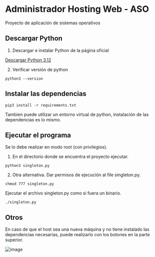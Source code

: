 # Administrador Hosting Web - ASO
Proyecto de aplicación de sistemas operativos

## Descargar Python

1. Descargar e instalar Python de la página oficial

[Descargar Python 3.12](https://www.python.org/downloads/release/python-3127/)

2. Verificar versión de python
```
python3 --version
```

## Instalar las dependencias
```
pip3 install -r requirements.txt
```
Tambien puede utilizar un entorno virtual de python, instalación de las dependencias es lo mismo.
## Ejecutar el programa
Se lo debe realizar en modo root (con privilegios).
1. En el directorio donde se encuentra el proyecto ejecutar. 
  ```
  python3 singleton.py
  ```
2. Otra alternativa.
Dar permisos de ejecución al file singleton.py.
```
chmod 777 singleton.py
```
Ejecutar el archivo singleton.py como si fuera un binario.
```
./singleton.py
```
## Otros
En caso de que el host sea una nueva máquina y no tiene instalado las dependencias necesarias, puede realizarlo con los botones en la parte superior.

![image](https://github.com/user-attachments/assets/95f3a523-b460-4614-a043-433deca8323b)
